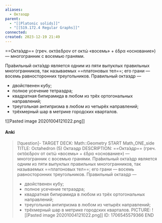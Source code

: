 ```yaml
---
aliases:
  - Октаэдр
parent:
  - "[[Platonic solids]]"
  - "[[519.172.4 Regular Graphs]]"
connected: 
created: 2023-12-19 21:49
---
```


==Окта́эдр== (греч. οκτάεδρον от οκτώ «восемь» + έδρα «основание») — многогранник с восемью гранями.

Пра́вильный окта́эдр является одним из пяти выпуклых правильных многогранников, так называемых ==платоновых тел==; его грани — восемь равносторонних треугольников. Правильный октаэдр —
- двойственен кубу;
- полное усечение тетраэдра;
- квадратная бипирамида в любом из трёх ортогональных направлений;
- треугольная антипризма в любом из четырёх направлений;
- трёхмерный шар в метрике городских кварталов.

![[Pasted image 20201004121022.png]]

#### Anki
> [!question]-
TARGET DECK: Math::Geometry 
START
Math_ONE_side
TITLE: Octahedron (5)
Октаэдр
DESCRIPTION: ==Окта́эдр== (греч. οκτάεδρον от οκτώ «восемь» + έδρα «основание») — многогранник с восемью гранями.
Пра́вильный окта́эдр является одним из пяти выпуклых правильных многогранников, так называемых ==платоновых тел==; его грани — восемь равносторонних треугольников. Правильный октаэдр —
> - двойственен кубу;
> - полное усечение тетраэдра;
> - квадратная бипирамида в любом из трёх ортогональных направлений;
> - треугольная антипризма в любом из четырёх направлений;
> - трёхмерный шар в метрике городских кварталов.
PICTURE: ![[Pasted image 20201004121022.png]]
ID: 1706545579366
END